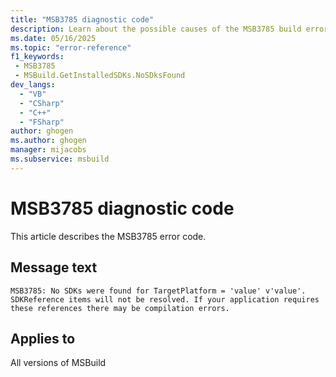 ```yaml
---
title: "MSB3785 diagnostic code"
description: Learn about the possible causes of the MSB3785 build error, and get troubleshooting tips.
ms.date: 05/16/2025
ms.topic: "error-reference"
f1_keywords:
 - MSB3785
 - MSBuild.GetInstalledSDKs.NoSDksFound
dev_langs:
  - "VB"
  - "CSharp"
  - "C++"
  - "FSharp"
author: ghogen
ms.author: ghogen
manager: mijacobs
ms.subservice: msbuild
---
```


# MSB3785 diagnostic code

<!-- :::ErrorDefinitionDescription::: -->
<!-- :::editable-content name="introDescription"::: -->
This article describes the MSB3785 error code.
<!-- :::editable-content-end::: -->

## Message text

<!-- :::editable-content name="messageText"::: -->
`MSB3785: No SDKs were found for TargetPlatform = 'value' v'value'. SDKReference items will not be resolved. If your application requires these references there may be compilation errors.`
<!-- :::editable-content-end::: -->
<!-- MSB3785: No SDKs were found for TargetPlatform = {0} v{1}. SDKReference items will not be resolved. If your application requires these references there may be compilation errors. -->

<!-- :::editable-content name="postOutputDescription"::: -->
<!--
{StrBegin="MSB3785: "} "SDKReference" refers to SDKReference items in the project file and should not be localized.
-->
<!-- :::editable-content-end::: -->
<!-- :::ErrorDefinitionDescription-end::: -->

## Applies to

All versions of MSBuild
